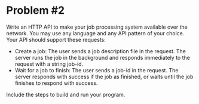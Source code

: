 # Problem #2

Write an HTTP API to make your job processing system available over the network. You may use any language and any API pattern of your choice. Your API should support these requests:

- Create a job: The user sends a job description file in the request. The server runs the job in the background and responds immediately to the request with a string job-id.
- Wait for a job to finish: The user sends a job-id in the request. The server responds with success if the job as finished, or waits until the job finishes to respond with success.

Include the steps to build and run your program.
